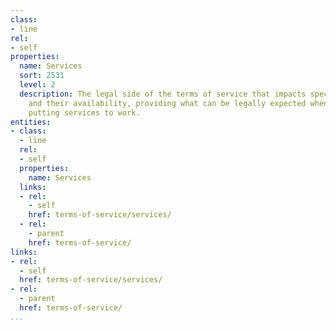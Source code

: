 ```yaml
---
class:
- line
rel:
- self
properties:
  name: Services
  sort: 2531
  level: 2
  description: The legal side of the terms of service that impacts specific services
    and their availability, providing what can be legally expected when it comes to
    putting services to work.
entities:
- class:
  - line
  rel:
  - self
  properties:
    name: Services
  links:
  - rel:
    - self
    href: terms-of-service/services/
  - rel:
    - parent
    href: terms-of-service/
links:
- rel:
  - self
  href: terms-of-service/services/
- rel:
  - parent
  href: terms-of-service/
...
```

